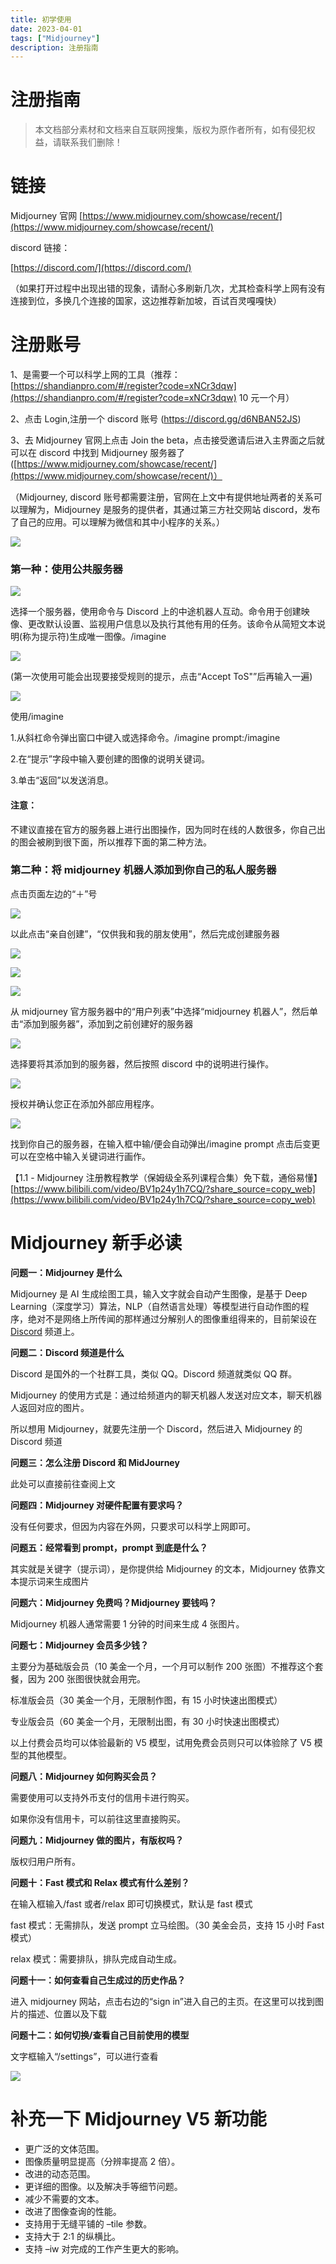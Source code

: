 ```yaml
---
title: 初学使用
date: 2023-04-01
tags: ["Midjourney"]
description: 注册指南
---
```


# 注册指南

> 本文档部分素材和文档来自互联网搜集，版权为原作者所有，如有侵犯权益，请联系我们删除！

# 链接

Midjourney 官网 [https://www.midjourney.com/showcase/recent/](https://www.midjourney.com/showcase/recent/)

discord 链接：

[https://discord.com/](https://discord.com/)

（如果打开过程中出现出错的现象，请耐心多刷新几次，尤其检查科学上网有没有连接到位，多换几个连接的国家，这边推荐新加坡，百试百灵嘎嘎快）

# 注册账号

1、是需要一个可以科学上网的工具（推荐：[https://shandianpro.com/#/register?code=xNCr3dqw](https://shandianpro.com/#/register?code=xNCr3dqw) 10 元一个月）

2、点击 Login,注册一个 discord 账号 (https://discord.gg/d6NBAN52JS)

3、去 Midjourney 官网上点击 Join the beta，点击接受邀请后进入主界面之后就可以在 discord 中找到 Midjourney 服务器了([https://www.midjourney.com/showcase/recent/](https://www.midjourney.com/showcase/recent/)）

（Midjourney, discord 账号都需要注册，官网在上文中有提供地址两者的关系可以理解为，Midjourney 是服务的提供者，其通过第三方社交网站 discord，发布了自己的应用。可以理解为微信和其中小程序的关系。）

![](/GXxibli4SoXOxBxSfiCcA5iAnxe.png)

### 第一种：使用公共服务器

![](/J0CCbzWRRoIrSkxdBjicMhW1nmd.jpg)

选择一个服务器，使用命令与 Discord 上的中途机器人互动。命令用于创建映像、更改默认设置、监视用户信息以及执行其他有用的任务。该命令从简短文本说明(称为提示符)生成唯一图像。/imagine

![](/Ou1BbKhpEo90Zjx4w8kcKDAfnMf.jpg)

(第一次使用可能会出现要接受规则的提示，点击“Accept ToS"”后再输入一遍)

![](/BmlcbKgQEoE49bxIQmBclPTencd.jpg)

使用/imagine

1.从斜杠命令弹出窗口中键入或选择命令。/imagine prompt:/imagine

2.在“提示”字段中输入要创建的图像的说明关键词。

3.单击“返回”以发送消息。

#### 注意：

不建议直接在官方的服务器上进行出图操作，因为同时在线的人数很多，你自己出的图会被刷到很下面，所以推荐下面的第二种方法。

### 第二种：将 midjourney 机器人添加到你自己的私人服务器

点击页面左边的“＋”号

![](/OHBlbKqgeojlZdxzVtVcz9jTnJe.png)

以此点击“亲自创建”，“仅供我和我的朋友使用”，然后完成创建服务器

![](/P8EobmwK0obmDxxCO6Qc474wnzf.png)

![](/DFnkbqx8BotawfxMDxkc4aoXnRe.png)

![](/LZAEbvxs3oX7szx8IIocfxHTnGE.png)

从 midjourney 官方服务器中的“用户列表”中选择“midjourney 机器人”，然后单击“添加到服务器”，添加到之前创建好的服务器

![](/EO3fbywLtomRhoxlBJPcdomEnsd.jpg)

选择要将其添加到的服务器，然后按照 discord 中的说明进行操作。

![](/BCrkbfhd7oEPhax9YxGcFRpInGc.jpg)

授权并确认您正在添加外部应用程序。

![](/BIJObsCZyo5vTkxjR7sckuE3nff.jpg)

找到你自己的服务器，在输入框中输/便会自动弹出/imagine prompt 点击后变更可以在空格中输入关键词进行画作。

【1.1 - Midjourney 注册教程教学（保姆级全系列课程合集）免下载，通俗易懂】 [https://www.bilibili.com/video/BV1p24y1h7CQ/?share_source=copy_web](https://www.bilibili.com/video/BV1p24y1h7CQ/?share_source=copy_web)

# Midjourney 新手必读

<strong>问题一：Midjourney 是什么</strong>

Midjourney 是 AI 生成绘图工具，输入文字就会自动产生图像，是基于 Deep Learning（深度学习）算法，NLP（自然语言处理）等模型进行自动作图的程序，绝对不是网络上所传闻的那样通过分解别人的图像重组得来的，目前架设在 [Discord](https://17yongai.com/tag/discord) 频道上。

<strong>问题二：Discord 频道是什么</strong>

Discord 是国外的一个社群工具，类似 QQ。Discord 频道就类似 QQ 群。

Midjourney 的使用方式是：通过给频道内的聊天机器人发送对应文本，聊天机器人返回对应的图片。

所以想用 Midjourney，就要先注册一个 Discord，然后进入 Midjourney 的 Discord 频道

<strong>问题三：怎么注册 Discord 和 MidJourney</strong>

此处可以直接前往查阅上文

<strong>问题四：Midjourney 对硬件配置有要求吗？</strong>

没有任何要求，但因为内容在外网，只要求可以科学上网即可。

<strong>问题五：经常看到 prompt，prompt 到底是什么？</strong>

其实就是关键字（提示词），是你提供给 Midjourney 的文本，Midjourney 依靠文本提示词来生成图片

<strong>问题六：Midjourney 免费吗？Midjourney 要钱吗？</strong>

Midjourney 机器人通常需要 1 分钟的时间来生成 4 张图片。

<strong>问题七：Midjourney 会员多少钱？</strong>

主要分为基础版会员（10 美金一个月，一个月可以制作 200 张图）不推荐这个套餐，因为 200 张图很快就会用完。

标准版会员（30 美金一个月，无限制作图，有 15 小时快速出图模式）

专业版会员（60 美金一个月，无限制出图，有 30 小时快速出图模式）

以上付费会员均可以体验最新的 V5 模型，试用免费会员则只可以体验除了 V5 模型的其他模型。

<strong>问题八：Midjourney 如何购买会员？</strong>

需要使用可以支持外币支付的信用卡进行购买。

如果你没有信用卡，可以前往这里直接购买。

<strong>问题九：Midjourney 做的图片，有版权吗？</strong>

版权归用户所有。

<strong>问题十：Fast 模式和 Relax 模式有什么差别？</strong>

在输入框输入/fast 或者/relax 即可切换模式，默认是 fast 模式

fast 模式：无需排队，发送 prompt 立马绘图。（30 美金会员，支持 15 小时 Fast 模式）

relax 模式：需要排队，排队完成自动生成。

<strong>问题</strong><strong>十一</strong><strong>：如何查看自己生成过的历史作品？</strong>

进入 midjourney 网站，点击右边的“sign in”进入自己的主页。在这里可以找到图片的描述、位置以及下载

<strong>问题十</strong><strong>二</strong><strong>：如何切换/查看自己目前使用的模型</strong>

文字框输入“/settings”，可以进行查看

![](/U5u9bkr6yoUzMsxavXkcklkPnuc.png)

# 补充一下 Midjourney V5 新功能

- 更广泛的文体范围。
- 图像质量明显提高（分辨率提高 2 倍）。
- 改进的动态范围。
- 更详细的图像。以及解决手等细节问题。
- 减少不需要的文本。
- 改进了图像查询的性能。
- 支持用于无缝平铺的 –tile 参数。
- 支持大于 2:1 的纵横比。
- 支持 –iw 对完成的工作产生更大的影响。
